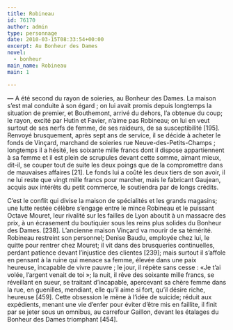 ```yaml
---
title: Robineau
id: 76170
author: admin
type: personnage
date: 2010-03-15T08:33:54+00:00
excerpt: Au Bonheur des Dames
novel:
  - bonheur
main_name: Robineau
main: 1

---
```

**—** A été second du rayon de soieries, au Bonheur des Dames. La maison s&rsquo;est mal conduite à son égard ; on lui avait promis depuis longtemps la situation de premier, et Bouthemont, arrivé du dehors, l&rsquo;a obtenue du coup; le rayon, excité par Hutin et Favier, n&rsquo;aime pas Robineau; on lui en veut surtout de ses nerfs de femme, de ses raideurs, de sa susceptibilité [195]. Renvoyé brusquement, après sept ans de service, il se décide à acheter le fonds de Vinçard, marchand de soieries rue Neuve-des-Petits-Champs ; longtemps il a hésité, les soixante mille francs dont il dispose appartiennent à sa femme et il est plein de scrupules devant cette somme, aimant mieux, dit-il, se couper tout de suite les deux poings que de la compromettre dans de mauvaises affaires [21]. Le fonds lui a coûté les deux tiers de son avoir, il ne lui reste que vingt mille francs pour marcher, mais le fabricant Gaujean, acquis aux intérêts du petit commerce, le soutiendra par de longs crédits.

C&rsquo;est le conflit qui divise la maison de spécialités et les grands magasins; une lutte restée célèbre s&rsquo;engage entre le mince Robineau et le puissant Octave Mouret, leur rivalité sur les failles de Lyon aboutit à un massacre des prix, à un écrasement du boutiquier sous les reins plus solides du Bonheur des Dames. [238]. L&rsquo;ancienne maison Vinçard va mourir de sa témérité. Robineau restreint son personnel; Denise Baudu, employée chez lui, le quitte pour rentrer chez Mouret; il vit dans des brusqueries continuelles, perdant patience devant l&rsquo;injustice des clientes [239]; mais surtout il s&rsquo;affole en pensant à la ruine qui menace sa femme, élevée dans une paix heureuse, incapable de vivre pauvre ; le jour, il répète sans cesse : «Je t&rsquo;ai volée, l&rsquo;argent venait de toi »; la nuit, il rêve des soixante mille francs, se réveillant en sueur, se traitant d&rsquo;incapable, apercevant sa chère femme dans la rue, en guenilles, mendiant, elle qu&rsquo;il aime si fort, qu&rsquo;il désire riche, heureuse [459]. Cette obsession le mène à l&rsquo;idée de suicide; réduit aux expédients, menant une vie d&rsquo;enfer pour éviter d&rsquo;être mis en faillite, il finit par se jeter sous un omnibus, au carrefour Gaillon, devant les étalages du Bonheur des Dames triomphant [454]. 
